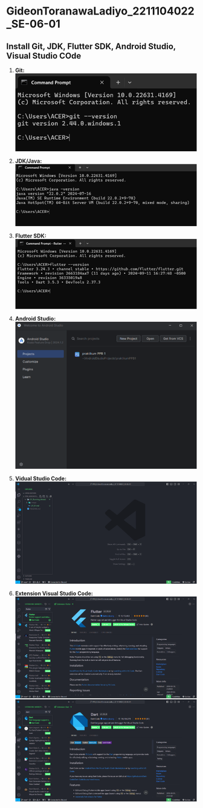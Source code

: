 # GideonToranawaLadiyo_2211104022_SE-06-01

## Install Git, JDK, Flutter SDK, Android Studio, Visual Studio COde


1. **Git:**
   ![Screenshot Git](/01_Running_Modul/image/git.png)

2. **JDK/Java:** 
   ![Screenshot JDK](/01_Running_Modul/image/jdk_java.png)

3. **Flutter SDK:** 
   ![Screenshot JDK](/01_Running_Modul/image/flutter.png)

4. **Android Studio:** 
   ![Screenshot Android Studio](/01_Running_Modul/image/android_studio.png)

5. **Vidual Studio Code:** 
   ![Screenshot Visual Studio Code](/01_Running_Modul/image/vscode.png)

6. **Extension Visual Studio Code:** 
   ![Screenshot Extension Visual Studio Code](/01_Running_Modul/image/flutter_extension.png)
   ![Screenshot Extension Visual Studio Code](/01_Running_Modul/image/dart_extension.png)
